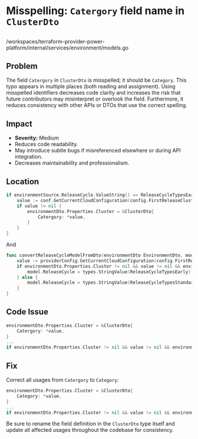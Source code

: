 # Misspelling: `Catergory` field name in `ClusterDto`

##

/workspaces/terraform-provider-power-platform/internal/services/environment/models.go

## Problem

The field `Catergory` in `ClusterDto` is misspelled; it should be `Category`. This typo appears in multiple places (both reading and assignment). Using misspelled identifiers decreases code clarity and increases the risk that future contributors may misinterpret or overlook the field. Furthermore, it reduces consistency with other APIs or DTOs that use the correct spelling.

## Impact

- **Severity:** Medium
- Reduces code readability.
- May introduce subtle bugs if misreferenced elsewhere or during API integration.
- Decreases maintainability and professionalism.

## Location

```go
if environmentSource.ReleaseCycle.ValueString() == ReleaseCycleTypesEarly {
	value := conf.GetCurrentCloudConfiguration(config.FirstReleaseClusterName)
	if value != nil {
		environmentDto.Properties.Cluster = &ClusterDto{
			Catergory: *value,
		}
	}
}
```

And

```go
func convertReleaseCycleModelFromDto(environmentDto EnvironmentDto, model *SourceModel, providerConfig config.ProviderConfig) {
	value := providerConfig.GetCurrentCloudConfiguration(config.FirstReleaseClusterName)
	if environmentDto.Properties.Cluster != nil && value != nil && environmentDto.Properties.Cluster.Catergory == *value {
		model.ReleaseCycle = types.StringValue(ReleaseCycleTypesEarly)
	} else {
		model.ReleaseCycle = types.StringValue(ReleaseCycleTypesStandard)
	}
}
```

## Code Issue

```go
environmentDto.Properties.Cluster = &ClusterDto{
	Catergory: *value,
}
...
if environmentDto.Properties.Cluster != nil && value != nil && environmentDto.Properties.Cluster.Catergory == *value {
```

## Fix

Correct all usages from `Catergory` to `Category`:

```go
environmentDto.Properties.Cluster = &ClusterDto{
	Category: *value,
}
...
if environmentDto.Properties.Cluster != nil && value != nil && environmentDto.Properties.Cluster.Category == *value {
```

Be sure to rename the field definition in the `ClusterDto` type itself and update all affected usages throughout the codebase for consistency.
